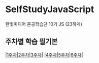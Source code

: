 # SelfStudyJavaScript
한빛미디어 혼공학습단 10기 JS (23하계)  


## 주차별 학습 필기본
|[1주차](https://carnation-celery-008.notion.site/1-068ab38e769041eea47843f4fb4625df?pvs=4)|[2주차](https://carnation-celery-008.notion.site/2-9504c85651f24607bdfeb0b1353d0c8b?pvs=4)|[3주차](https://carnation-celery-008.notion.site/3-07868e345b59419e9f994dab63f40651?pvs=4)|
|[4주차](https://carnation-celery-008.notion.site/4-e2055ece8c0a41b9b0b1a3eb5e7e51c7?pvs=4)|[5주차](https://carnation-celery-008.notion.site/5-1c240df8dd1742b1a44de0e77b7a96bf?pvs=4)|[6주차](https://carnation-celery-008.notion.site/6-b59be50f7b674a6fb2da9de383d4ee43?pvs=4)|
